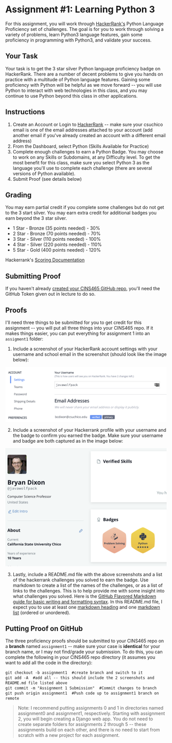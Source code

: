 # Assignment #1: Learning Python 3

For this assignment, you will work through [HackerRank's](https://www.hackerrank.com/) Python Language Proficiency set of challenges. The goal is for you to work through solving a variety of problems, learn Python3 language features, gain some proficiency in programming with Python3, and validate your success.

## Your Task

Your task is to get the 3 star silver Python language proficiency badge on HackerRank. There are a number of decent problems to give you hands on practice with a multitude of Python language features. Gaining some proficiency with Python will be helpful as we move forward -- you will use Python to interact with web technologies in this class, and you may continue to use Python beyond this class in other applications.

## Instructions

1. Create an Account or Login to [HackerRank](https://www.hackerrank.com/) -- make sure your csuchico email is one of the email addresses attached to your account (add another email if you've already created an account with a different email address)
2. From the Dashboard, select Python (Skills Available for Practice)
3. Complete enough challenges to earn a Python Badge. You may choose to work on any Skills or Subdomains, at any Difficulty level. To get the most benefit for this class, make sure you select Python 3 as the language you'll use to complete each challenge (there are several versions of Python available).
4. Submit Proof (see details below)

## Grading

You may earn partial credit if you complete some challenges but do not get to the 3 start silver. You may earn extra credit for additional badges you earn beyond the 3 star silver.

* 1 Star - Bronze (35 points needed) - 30%
* 2 Star - Bronze (70 points needed) - 70%
* 3 Star - Silver (110 points needed) - 100%
* 4 Star - Silver (220 points needed) - 110%
* 5 Star - Gold (400 points needed) - 120%

Hackerrank's [Scoring Documentation](https://www.hackerrank.com/scoring)

## Submitting Proof

If you haven't already [created your CINS465 GitHub repo](https://www.bryancdixon.com/fall/2022/cins/465/repo/), you'll need the GitHub Token given out in lecture to do so.

## Proofs

I'll need three things to be submitted for you to get credit for this assignment -- you will put all three things into your CINS465 repo. If it makes things easier, you can put everything for assignment 1 into an `assigment1` folder:

1. Include a screenshot of your HackerRank account settings with your username and school email in the screenshot (should look like the image below):

![Screenshot of HackerRank Account Settings](/assets/images/hackerrank_accountdetails.png)

2. Include a screenshot of your Hackerrank profile with your username and the badge to confirm you earned the badge. Make sure your username and badge are both captured as in the image below:

![Screenshot of HackerRank Profile and Python Badge](/assets/images/hackerrank_badgeproof.png)

3. Lastly, include a README.md file with the above screenshots and a list of the hackerrank challenges you solved to earn the badge. Use markdown to create a list of the names of the challenges, or as a list of links to the challenges. This is to help provide me with some insight into what challenges you solved. Here is the [GitHub Flavored Markdown guide for basic writing and formatting syntax](https://docs.github.com/en/github/writing-on-github/getting-started-with-writing-and-formatting-on-github/basic-writing-and-formatting-syntax). In this README.md file, I expect you to use at least one [markdown heading](https://docs.github.com/en/get-started/writing-on-github/getting-started-with-writing-and-formatting-on-github/basic-writing-and-formatting-syntax#headings) and one [markdown list](https://docs.github.com/en/get-started/writing-on-github/getting-started-with-writing-and-formatting-on-github/basic-writing-and-formatting-syntax#lists) (ordered or unordered).

## Putting Proof on GitHub

The three proficiency proofs should be submitted to your CINS465 repo on a **branch** named `assignment1` -- make sure your case is **identical** for your branch name, or I may not find/grade your submission. To do this, you can complete the following in your CINS465 repo directory (it assumes you want to add all the code in the directory):

```
git checkout -b assignment1  #create branch and switch to it
git add -A  #add all -- this should include the 2 screenshots and README.md file listed above
git commit -m "Assignment 1 Submission"  #Commit changes to branch
git push origin assignment1  #Push code up to assignment1 branch on remote
```

> Note: I recommend putting assignments 0 and 1 in directories named assignment0 and assignment1, respectively. Starting with assignment 2, you will begin creating a Django web app. You do not need to create separate folders for assignments 2 through 5 -- these assignments build on each other, and there is no need to start from scratch with a new project for each assignment.
